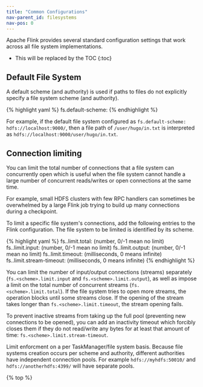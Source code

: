 ```yaml
---
title: "Common Configurations"
nav-parent_id: filesystems
nav-pos: 0
---
```

<!--
Licensed to the Apache Software Foundation (ASF) under one
or more contributor license agreements.  See the NOTICE file
distributed with this work for additional information
regarding copyright ownership.  The ASF licenses this file
to you under the Apache License, Version 2.0 (the
"License"); you may not use this file except in compliance
with the License.  You may obtain a copy of the License at

  http://www.apache.org/licenses/LICENSE-2.0

Unless required by applicable law or agreed to in writing,
software distributed under the License is distributed on an
"AS IS" BASIS, WITHOUT WARRANTIES OR CONDITIONS OF ANY
KIND, either express or implied.  See the License for the
specific language governing permissions and limitations
under the License.
-->

Apache Flink provides several standard configuration settings that work across all file system implementations. 

* This will be replaced by the TOC
{:toc}

## Default File System

A default scheme (and authority) is used if paths to files do not explicitly specify a file system scheme (and authority).

{% highlight yaml %}
fs.default-scheme: <default-fs>
{% endhighlight %}

For example, if the default file system configured as `fs.default-scheme: hdfs://localhost:9000/`, then a file path of
`/user/hugo/in.txt` is interpreted as `hdfs://localhost:9000/user/hugo/in.txt`.

## Connection limiting

You can limit the total number of connections that a file system can concurrently open which is useful when the file system cannot handle a large number
of concurrent reads/writes or open connections at the same time.

For example, small HDFS clusters with few RPC handlers can sometimes be overwhelmed by a large Flink job trying to build up many connections during a checkpoint.

To limit a specific file system's connections, add the following entries to the Flink configuration. The file system to be limited is identified by
its scheme.

{% highlight yaml %}
fs.<scheme>.limit.total: (number, 0/-1 mean no limit)
fs.<scheme>.limit.input: (number, 0/-1 mean no limit)
fs.<scheme>.limit.output: (number, 0/-1 mean no limit)
fs.<scheme>.limit.timeout: (milliseconds, 0 means infinite)
fs.<scheme>.limit.stream-timeout: (milliseconds, 0 means infinite)
{% endhighlight %}

You can limit the number of input/output connections (streams) separately (`fs.<scheme>.limit.input` and `fs.<scheme>.limit.output`), as well as impose a limit on
the total number of concurrent streams (`fs.<scheme>.limit.total`). If the file system tries to open more streams, the operation blocks until some streams close.
If the opening of the stream takes longer than `fs.<scheme>.limit.timeout`, the stream opening fails.

To prevent inactive streams from taking up the full pool (preventing new connections to be opened), you can add an inactivity timeout which forcibly closes them if they do not read/write any bytes for at least that amount of time: `fs.<scheme>.limit.stream-timeout`. 

Limit enforcment on a per TaskManager/file system basis.
Because file systems creation occurs per scheme and authority, different
authorities have independent connection pools. For example `hdfs://myhdfs:50010/` and `hdfs://anotherhdfs:4399/` will have separate pools.

{% top %}